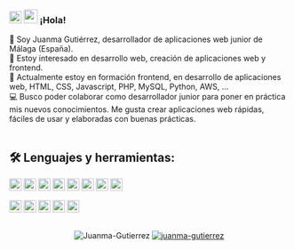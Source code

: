 ### <a href="https://www.linkedin.com/in/juanmanuelgutierrezm/" target="_blank" rel="noopener noreferrer"><img height="22" src="https://img.shields.io/badge/-LinkedIn-blue?style=flat&logo=linkedin&logoColor=white" alt="LinkedIn"></a> <img src="https://media.giphy.com/media/hvRJCLFzcasrR4ia7z/giphy.gif" width="25px">  ¡Hola! 


👋 Soy Juanma Gutiérrez, desarrollador de aplicaciones web junior de Málaga (España).<br>
👀 Estoy interesado en desarrollo web, creación de aplicaciones web y frontend.<br>
🌱 Actualmente estoy en formación frontend, en desarrollo de aplicaciones web, HTML, CSS, Javascript, PHP, MySQL, Python, AWS, ...<br>
💻 Busco poder colaborar como desarrollador junior para poner en práctica mis nuevos conocimientos. Me gusta crear aplicaciones web rápidas, fáciles de usar y elaboradas con buenas prácticas.
<br>
<br>
## 🛠 Lenguajes y herramientas:

<p>
<img height="22" src="https://img.shields.io/badge/-HTML5-blue?style=flat&logo=html5&logoColor=white">
<img height="22" src="https://img.shields.io/badge/-CSS3-blue?style=flat&logo=css3&logoColor=white">
<img height="22" src="https://img.shields.io/badge/-Bootstrap-blue?style=flat&logo=bootstrap&logoColor=white">
<img height="22" src="https://img.shields.io/badge/-Javascript-blue?style=flat&logo=javascript&logoColor=white">
<img height="22" src="https://img.shields.io/badge/-JQuery-blue?style=flat&logo=jquery&logoColor=white">
<img height="22" src="https://img.shields.io/badge/-PHP-blue?style=flat&logo=php&logoColor=white">
<img height="22" src="https://img.shields.io/badge/-Python-blue?style=flat&logo=python&logoColor=white">
<img height="22" src="https://img.shields.io/badge/-MySQL-blue?style=flat&logo=mysql&logoColor=white">
</p>

<!-- <p>
<img height="22" src="https://img.shields.io/badge/-Laravel-3626A7?style=flat&logo=laravel&logoColor=white">
<img height="22" src="https://img.shields.io/badge/-Symphony-3626A7?style=flat&logo=symphony&logoColor=white">
<img height="22" src="https://img.shields.io/badge/-Angular-3626A7?style=flat&logo=angular&logoColor=white">
<img height="22" src="https://img.shields.io/badge/-AWS-3626A7?style=flat&logo=amazonaws&logoColor=white">
</p>
-->
<p>
<img height="22" src="https://img.shields.io/badge/-Windows-2E382E?style=flat&logo=windows&logoColor=white">
<img height="22" src="https://img.shields.io/badge/-Linux-2E382E?style=flat&logo=linux&logoColor=white">
<img height="22" src="https://img.shields.io/badge/-VSCode-2E382E?style=flat&logo=visualstudiocode&logoColor=white">
<img height="22" src="https://komarev.com/ghpvc/?username=juanma-gutierrez&label=Visitas&color=2E382E&style=flat" alt="juanma-gutierrez" />
<a href="https://www.linkedin.com/in/juanmanuelgutierrezm/" target="_blank" rel="noopener noreferrer"><img height="22" src="https://img.shields.io/badge/-LinkedIn-blue?style=flat&logo=linkedin&logoColor=white" alt="LinkedIn"></a>
</p>
 
 ## 

<p align="center">
<img src="https://github-readme-stats.vercel.app/api?username=Juanma-Gutierrez&show_icons=true&theme=tokyonight" alt="Juanma-Gutierrez" />
<a href="https://github.com/ryo-ma/github-profile-trophy"><img src="https://github-profile-trophy.vercel.app/?username=juanma-gutierrez&theme=dracula" alt="juanma-gutierrez" /></a>
 </p>
